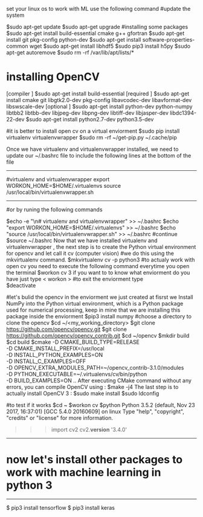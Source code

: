 set your linux os to work with ML 
use the following command
#update the system

   $sudo apt-get update
   $sudo apt-get upgrade
#installing some packages
  $sudo apt-get install build-essential cmake g++ gfortran 
  $sudo apt-get install git pkg-config python-dev 
  $sudo apt-get install software-properties-common wget
  $sudo apt-get install libhdf5
  $sudo pip3 install h5py
  $sudo apt-get autoremove 
  $sudo rm -rf /var/lib/apt/lists/*
  

# installing OpenCV
[compiler ] 
  $sudo apt-get install build-essential
[required ]
  $sudo apt-get install cmake git libgtk2.0-dev pkg-config libavcodec-dev libavformat-dev libswscale-dev
[optional ]
  $sudo apt-get install python-dev python-numpy libtbb2 libtbb-dev libjpeg-dev libpng-dev libtiff-dev libjasper-dev libdc1394-22-dev
  $sudo apt-get install python2.7-dev python3.5-dev
  
#it is better to install open cv on a virtual enviorment
  $sudo pip install virtualenv virtualenvwrapper
  $sudo rm -rf ~/get-pip.py ~/.cache/pip

Once we have virtualenv  and virtualenvwrapper  installed, we need to update our ~/.bashrc  file 
to include the following lines at the bottom of the file

--------------------------------------------
#virtualenv and virtualenvwrapper
export WORKON_HOME=$HOME/.virtualenvs
source /usr/local/bin/virtualenvwrapper.sh

--------------------------------------------
#or by runing the following commands 

  $echo -e "\n# virtualenv and virtualenvwrapper" >> ~/.bashrc
  $echo "export WORKON_HOME=$HOME/.virtualenvs" >> ~/.bashrc
  $echo "source /usr/local/bin/virtualenvwrapper.sh" >> ~/.bashrc
#continue 
  $source ~/.bashrc
Now that we have installed virtualenv  and virtualenvwrapper , 
the next step is to create the Python virtual environment for opencv 
and let call it cv (computer vision)
#we do this using the mkvirtualenv  command.
  $mkvirtualenv cv -p python3
#to actualy work with open cv you need to execute the following command everytime you open the terminal 
  $workon cv 
3 if you want to  to know what enviorment do you have just type < workon >
#to exit the enviorment type  
  $deactivate

#let's bulid the opencv in the enviorment we just created
at fisrst we Install NumPy into the  Python virtual environment,
which is  a Python package used for numerical processing, keep in mine that we are installing this package inside the enviorment 
  $pip3 install numpy
#choose a directory to clone the opencv 
  $cd ~/<my_working_directory>
  $git clone https://github.com/opencv/opencv.git
  $git clone https://github.com/opencv/opencv_contrib.git
  $cd ~/opencv
  $mkdir build
  $cd build
  $cmake -D CMAKE_BUILD_TYPE=RELEASE \
      -D CMAKE_INSTALL_PREFIX=/usr/local \
      -D INSTALL_PYTHON_EXAMPLES=ON \
      -D INSTALL_C_EXAMPLES=OFF \
      -D OPENCV_EXTRA_MODULES_PATH=~/opencv_contrib-3.1.0/modules \
      -D PYTHON_EXECUTABLE=~/.virtualenvs/cv/bin/python \
      -D BUILD_EXAMPLES=ON ..
 After executing  CMake command  without any errors, you can  compile OpenCV using :
    $make -j4
 The last step is to actually install OpenCV 3 :
    $sudo make install
    $sudo ldconfig
  
 #to test if it works
  $cd ~
  $workon cv
  $python
Python 3.5.2 (default, Nov 23 2017, 16:37:01) 
[GCC 5.4.0 20160609] on linux
Type "help", "copyright", "credits" or "license" for more information.
>>> import cv2
>>> cv2.__version__
'3.4.0'
>>> 
-------------------------------------------------------------------------------
# now let's install other packages to work with machine learning in python 3
-------------------------------------------------------------------------------

$ pip3 install tensorflow
$ pip3 install keras
